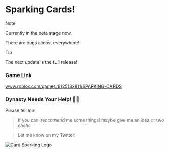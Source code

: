 # Sparking Cards!

> [!NOTE]
> Currently in the beta stage now.
> 
> There are bugs almost everywhere!

> [!TIP]
> The next update is the full release!

### Game Link
www.roblox.com/games/6125133811/SPARKING-CARDS

### Dynasty Needs Your Help! 🫵🏾

Please tell *me*

> If you can, reccomend me some things!
> maybe give me an idea or two *ehehe*

> Let me know on my Twitter!
> 
![Card Sparking Logo](https://github.com/user-attachments/assets/dc2d5337-7148-4843-acee-3e86b43e4bb3)
